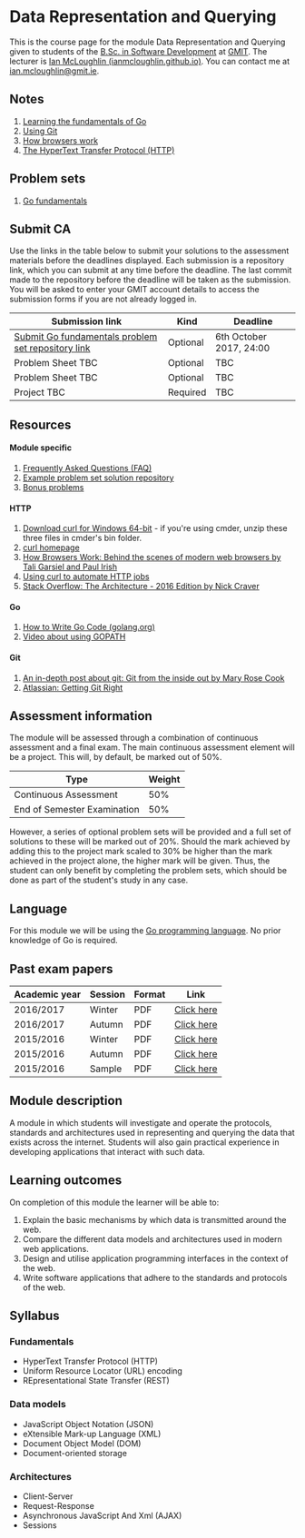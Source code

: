 # Data Representation and Querying

This is the course page for the module Data Representation and Querying given to students of the [B.Sc. in Software Development](https://www.gmit.ie/software-development/bachelor-science-computing-software-development) at [GMIT](http://www.gmit.ie).
The lecturer is [Ian McLoughlin (ianmcloughlin.github.io)](https://ianmcloughlin.github.io).
You can contact me at [ian.mcloughlin@gmit.ie](mailto:ian.mcloughlin@gmit.ie).


## Notes

1. [Learning the fundamentals of Go](notes/go.md)
2. [Using Git](notes/git.md)
3. [How browsers work](notes/browsers.md)
4. [The HyperText Transfer Protocol (HTTP)](notes/http.md)


## Problem sets

1. [Go fundamentals](problems/go-fundamentals.md)


## Submit CA

Use the links in the table below to submit your solutions to the assessment materials before the deadlines displayed.
Each submission is a repository link, which you can submit at any time before the deadline.
The last commit made to the repository before the deadline will be taken as the submission.
You will be asked to enter your GMIT account details to access the submission forms if you are not already logged in.

| Submission link | Kind | Deadline |
| ----------------|------|----------|
| [Submit Go fundamentals problem set repository link](https://forms.office.com/Pages/ResponsePage.aspx?id=rs8Gj9UihEykbT2-PJNVjRknsyDoQWBFn3_IO6dRIpxUQ0VJSTNKVDBGME9GWUtQRVc5NEVUMzkzRC4u) | Optional | 6th October 2017, 24:00 |
| Problem Sheet TBC | Optional | TBC |
| Problem Sheet TBC | Optional | TBC |
| Project TBC       | Required | TBC |


## Resources

#### Module specific
1. [Frequently Asked Questions (FAQ)](notes/faq.md)
1. [Example problem set solution repository](https://github.com/data-representation/go-examples)
1. [Bonus problems](problems/bonus.md)

#### HTTP
1. [Download curl for Windows 64-bit](resources/curl.zip) - if you're using cmder, unzip these three files in cmder's bin folder.
1. [curl homepage](https://curl.haxx.se/)
1. [How Browsers Work: Behind the scenes of modern web browsers by Tali Garsiel and Paul Irish](https://www.html5rocks.com/en/tutorials/internals/howbrowserswork/)
1. [Using curl to automate HTTP jobs](https://curl.haxx.se/docs/httpscripting.html)
1. [Stack Overflow: The Architecture - 2016 Edition by Nick Craver](https://nickcraver.com/blog/2016/02/17/stack-overflow-the-architecture-2016-edition/)

#### Go
1. [How to Write Go Code (golang.org)](https://golang.org/doc/code.html)
1. [Video about using GOPATH](https://www.youtube.com/watch?v=XCsL89YtqCs)

#### Git
1. [An in-depth post about git: Git from the inside out by Mary Rose Cook](https://codewords.recurse.com/issues/two/git-from-the-inside-out)
1. [Atlassian: Getting Git Right](https://www.atlassian.com/git)


## Assessment information
The module will be assessed through a combination of continuous assessment and a final exam.
The main continuous assessment element will be a project.
This will, by default, be marked out of 50%.

| Type                         | Weight |
| -----------------------------|--------|
| Continuous Assessment        | 50%    |
| End of Semester Examination  | 50%    |

However, a series of optional problem sets will be provided and a full set of solutions to these will be marked out of 20%.
Should the mark achieved by adding this to the project mark scaled to 30% be higher than the mark achieved in the project alone, the higher mark will be given.
Thus, the student can only benefit by completing the problem sets, which should be done as part of the student's study in any case.


## Language
For this module we will be using the [Go programming language](https://golang.org/).
No prior knowledge of Go is required.


## Past exam papers

| Academic year  | Session | Format | Link                                    |
|----------------|---------|--------|-----------------------------------------|
| 2016/2017      | Winter  | PDF    | [Click here](resources/1617-data-winter-exam.pdf?raw=true) |
| 2016/2017      | Autumn  | PDF    | [Click here](resources/1617-data-autumn-exam.pdf?raw=true) |
| 2015/2016      | Winter  | PDF    | [Click here](resources/1516-data-winter-exam.pdf?raw=true) |
| 2015/2016      | Autumn  | PDF    | [Click here](resources/1516-data-autumn-exam.pdf?raw=true) |
| 2015/2016      | Sample  | PDF    | [Click here](resources/1516-data-sample-exam.pdf?raw=true) |


## Module description

A module in which students will investigate and operate the protocols, standards and architectures used in representing and querying the data that exists across the internet.
Students will also gain practical experience in developing applications that interact with such data.


## Learning outcomes

On completion of this module the learner will be able to:

1. Explain the basic mechanisms by which data is transmitted around the web.
2. Compare the different data models and architectures used in modern web applications.
3. Design and utilise application programming interfaces in the context of the web.
4. Write software applications that adhere to the standards and protocols of the web.


## Syllabus

### Fundamentals
- HyperText Transfer Protocol (HTTP)
- Uniform Resource Locator (URL) encoding
- REpresentational State Transfer (REST)


### Data models
- JavaScript Object Notation (JSON)
- eXtensible Mark-up Language (XML)
- Document Object Model (DOM)
- Document-oriented storage


### Architectures
- Client-Server
- Request-Response
- Asynchronous JavaScript And Xml (AJAX)
- Sessions

